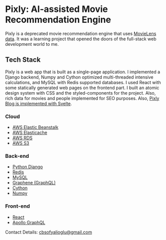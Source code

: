 # Pixly: AI-assisted Movie Recommendation Engine

Pixly is a deprecated movie recommendation engine that uses [MovieLens data](https://grouplens.org/datasets/movielens/). 
It was a learning project that opened the doors of the full-stack web development world to me. 

## Tech Stack
Pixly is a web app that is built as a single-page application. I implemented a Django backend, Numpy and Cython optimized multi-threaded intensive calculations, and MySQL with Redis supported databases. I used React with some statically generated web pages on the frontend part. I built an atomic design system with CSS and the styled-components for the project.  Also, rich data for movies and people implemented for SEO purposes. 
Also, [Pixly Blog is implemented with Svelte](https://github.com/canburaks/pixly-blog-svelte). 

### Cloud
- [AWS Elastic Beanstalk](https://aws.amazon.com/tr/elasticbeanstalk/)
- [AWS Elasticache](https://aws.amazon.com/tr/elasticache/)
- [AWS RDS](https://aws.amazon.com/rds/)
- [AWS S3](https://aws.amazon.com/s3/)

### Back-end
- [Python Django](https://www.djangoproject.com/)
- [Redis](https://redis.io/)
- [MySQL](https://www.mysql.com/)
- [Graphene (GraphQL)](https://graphene-python.org/)
- [Cython](https://cython.org/)
- [Numpy](https://numpy.org/)

### Front-end
- [React](https://reactjs.org)
- [Apollo GraphQL](https://www.apollographql.com/docs/react/)



Contact Details: [cbsofyalioglu@gmail.com](mailto:cbsofyalioglu@gmail.com)
